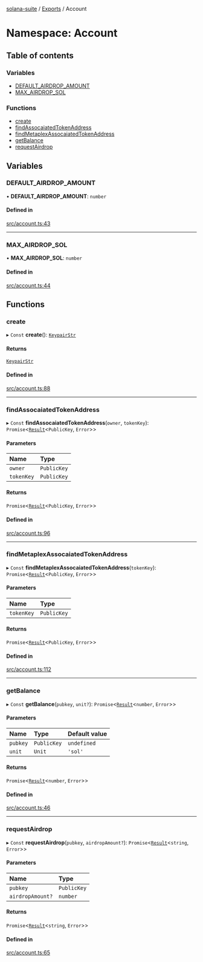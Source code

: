 [solana-suite](../README.md) / [Exports](../modules.md) / Account

# Namespace: Account

## Table of contents

### Variables

- [DEFAULT\_AIRDROP\_AMOUNT](Account.md#default_airdrop_amount)
- [MAX\_AIRDROP\_SOL](Account.md#max_airdrop_sol)

### Functions

- [create](Account.md#create)
- [findAssocaiatedTokenAddress](Account.md#findassocaiatedtokenaddress)
- [findMetaplexAssocaiatedTokenAddress](Account.md#findmetaplexassocaiatedtokenaddress)
- [getBalance](Account.md#getbalance)
- [requestAirdrop](Account.md#requestairdrop)

## Variables

### DEFAULT\_AIRDROP\_AMOUNT

• **DEFAULT\_AIRDROP\_AMOUNT**: `number`

#### Defined in

[src/account.ts:43](https://github.com/fukaoi/solana-suite/blob/f1947cd/src/account.ts#L43)

___

### MAX\_AIRDROP\_SOL

• **MAX\_AIRDROP\_SOL**: `number`

#### Defined in

[src/account.ts:44](https://github.com/fukaoi/solana-suite/blob/f1947cd/src/account.ts#L44)

## Functions

### create

▸ `Const` **create**(): [`KeypairStr`](../classes/KeypairStr.md)

#### Returns

[`KeypairStr`](../classes/KeypairStr.md)

#### Defined in

[src/account.ts:88](https://github.com/fukaoi/solana-suite/blob/f1947cd/src/account.ts#L88)

___

### findAssocaiatedTokenAddress

▸ `Const` **findAssocaiatedTokenAddress**(`owner`, `tokenKey`): `Promise`<[`Result`](../modules.md#result)<`PublicKey`, `Error`\>\>

#### Parameters

| Name | Type |
| :------ | :------ |
| `owner` | `PublicKey` |
| `tokenKey` | `PublicKey` |

#### Returns

`Promise`<[`Result`](../modules.md#result)<`PublicKey`, `Error`\>\>

#### Defined in

[src/account.ts:96](https://github.com/fukaoi/solana-suite/blob/f1947cd/src/account.ts#L96)

___

### findMetaplexAssocaiatedTokenAddress

▸ `Const` **findMetaplexAssocaiatedTokenAddress**(`tokenKey`): `Promise`<[`Result`](../modules.md#result)<`PublicKey`, `Error`\>\>

#### Parameters

| Name | Type |
| :------ | :------ |
| `tokenKey` | `PublicKey` |

#### Returns

`Promise`<[`Result`](../modules.md#result)<`PublicKey`, `Error`\>\>

#### Defined in

[src/account.ts:112](https://github.com/fukaoi/solana-suite/blob/f1947cd/src/account.ts#L112)

___

### getBalance

▸ `Const` **getBalance**(`pubkey`, `unit?`): `Promise`<[`Result`](../modules.md#result)<`number`, `Error`\>\>

#### Parameters

| Name | Type | Default value |
| :------ | :------ | :------ |
| `pubkey` | `PublicKey` | `undefined` |
| `unit` | `Unit` | `'sol'` |

#### Returns

`Promise`<[`Result`](../modules.md#result)<`number`, `Error`\>\>

#### Defined in

[src/account.ts:46](https://github.com/fukaoi/solana-suite/blob/f1947cd/src/account.ts#L46)

___

### requestAirdrop

▸ `Const` **requestAirdrop**(`pubkey`, `airdropAmount?`): `Promise`<[`Result`](../modules.md#result)<`string`, `Error`\>\>

#### Parameters

| Name | Type |
| :------ | :------ |
| `pubkey` | `PublicKey` |
| `airdropAmount?` | `number` |

#### Returns

`Promise`<[`Result`](../modules.md#result)<`string`, `Error`\>\>

#### Defined in

[src/account.ts:65](https://github.com/fukaoi/solana-suite/blob/f1947cd/src/account.ts#L65)
